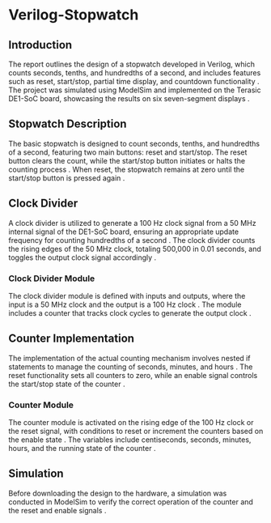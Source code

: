 # Verilog-Stopwatch

## Introduction
The report outlines the design of a stopwatch developed in Verilog, which counts seconds, tenths, and hundredths of a second, and includes features such as reset, start/stop, partial time display, and countdown functionality . The project was simulated using ModelSim and implemented on the Terasic DE1-SoC board, showcasing the results on six seven-segment displays .

## Stopwatch Description
The basic stopwatch is designed to count seconds, tenths, and hundredths of a second, featuring two main buttons: reset and start/stop. The reset button clears the count, while the start/stop button initiates or halts the counting process . When reset, the stopwatch remains at zero until the start/stop button is pressed again .

## Clock Divider
A clock divider is utilized to generate a 100 Hz clock signal from a 50 MHz internal signal of the DE1-SoC board, ensuring an appropriate update frequency for counting hundredths of a second . The clock divider counts the rising edges of the 50 MHz clock, totaling 500,000 in 0.01 seconds, and toggles the output clock signal accordingly .

### Clock Divider Module
The clock divider module is defined with inputs and outputs, where the input is a 50 MHz clock and the output is a 100 Hz clock . The module includes a counter that tracks clock cycles to generate the output clock .

## Counter Implementation
The implementation of the actual counting mechanism involves nested if statements to manage the counting of seconds, minutes, and hours . The reset functionality sets all counters to zero, while an enable signal controls the start/stop state of the counter .

### Counter Module
The counter module is activated on the rising edge of the 100 Hz clock or the reset signal, with conditions to reset or increment the counters based on the enable state . The variables include centiseconds, seconds, minutes, hours, and the running state of the counter .

## Simulation
Before downloading the design to the hardware, a simulation was conducted in ModelSim to verify the correct operation of the counter and the reset and enable signals .
